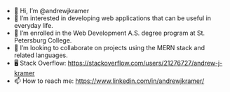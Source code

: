 - 👋 Hi, I’m @andrewjkramer
- 👀 I’m interested in developing web applications that can be useful in everyday life.
- 🌱 I’m enrolled in the Web Development A.S. degree program at St. Petersburg College.
- 💞️ I’m looking to collaborate on projects using the MERN stack and related languages.
- 🖥️ Stack Overflow: https://stackoverflow.com/users/21276727/andrew-j-kramer
- 📫 How to reach me: https://www.linkedin.com/in/andrewjkramer/

<!---
andrewjkramer/andrewjkramer is a ✨ special ✨ repository because its `README.md` (this file) appears on your GitHub profile.
You can click the Preview link to take a look at your changes.
--->
